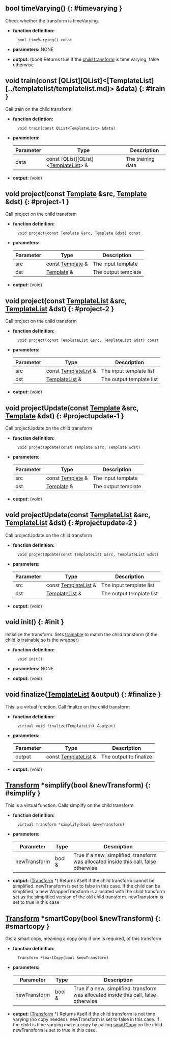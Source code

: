 ## bool timeVarying() {: #timevarying }

Check whether the transform is timeVarying.

* **function definition:**

		bool timeVarying() const
		
* **parameters:** NONE
* **output:** (bool) Returns true if the [child transform](properties.md) is time varying, false otherwise

## void train(const [QList][QList]&lt;[TemplateList][../templatelist/templatelist.md)&gt; &data) {: #train }

Call train on the child transform

* **function defintion:**

		void train(const QList<TemplateList> &data)

* **parameters:**

	Parameter | Type | Description
	--- | --- | ---
	data | const [QList][QList]&lt;[TemplateList](../templatelist/templatelist.md)&gt; & | The training data

* **output:** (void)

## void project(const [Template](../template/template.md) &src, [Template](../template/template.md) &dst) {: #project-1 }

Call project on the child transform

* **function definition:**

		void project(const Template &src, Template &dst) const

* **parameters:**

	Parameter | Type | Description
	--- | --- | ---
	src | const [Template](../template/template.md) & | The input template
	dst | [Template](../template/template.md) & | The output template

* **output:** (void)

## void project(const [TemplateList](../templatelist/templatelist.md) &src, [TemplateList](../templatelist/templatelist.md) &dst) {: #project-2 }

Call project on the child transform

* **function definition:**

		void project(const TemplateList &src, TemplateList &dst) const

* **parameters:**

	Parameter | Type | Description
	--- | --- | ---
	src | const [TemplateList](../templatelist/templatelist.md) & | The input template list
	dst | [TemplateList](../templatelist/templatelist.md) & | The output template list

* **output:** (void)

## void projectUpdate(const [Template](../template/template.md) &src, [Template](../template/template.md) &dst) {: #projectupdate-1 }

Call projectUpdate on the child transform

* **function definition:**

		void projectUpdate(const Template &src, Template &dst)

* **parameters:**

	Parameter | Type | Description
	--- | --- | ---
	src | const [Template](../template/template.md) & | The input template
	dst | [Template](../template/template.md) & | The output template

* **output:** (void)

## void projectUpdate(const [TemplateList](../templatelist/templatelist.md) &src, [TemplateList](../templatelist/templatelist.md) &dst) {: #projectupdate-2 }

Call projectUpdate on the child transform

* **function definition:**

		void projectUpdate(const TemplateList &src, TemplateList &dst)

* **parameters:**

	Parameter | Type | Description
	--- | --- | ---
	src | const [TemplateList](../templatelist/templatelist.md) & | The input template list
	dst | [TemplateList](../templatelist/templatelist.md) & | The output template list

* **output:** (void)

## void init() {: #init } 

Initialize the transform. Sets [trainable](../transform/members.md#trainable) to match the child transform (if the child is trainable so is the wrapper)

* **function definition:**

		void init()

* **parameters:** NONE
* **output:** (void)

## void finalize([TemplateList](../templatelist/templatelist.md) &output) {: #finalize }

This is a virtual function. Call finalize on the child transform

* **function definition:**

		virtual void finalize(TemplateList &output)
		
* **parameters:**

	Parameter | Type | Description
	--- | --- | ---
	output | const [TemplateList](../templatelist/templatelist.md) & | The output to finalize

* **output:** (void)

## [Transform](../transform/transform.md) \*simplify(bool &newTransform) {: #simplify }

This is a virtual function. Calls simplify on the child transform.

* **function definition:**

		virtual Transform *simplify(bool &newTransform)
		
* **parameters:**

	Parameter | Type | Description
	--- | --- | ---
	newTransform | bool & | True if a new, simplified, transform was allocated inside this call, false otherwise

* **output:** ([Transform](../transform/transform.md) \*) Returns itself if the child transform cannot be simplified. newTransform is set to false in this case. If the child can be simplified, a new WrapperTransform is allocated with the child transform set as the simplified version of the old child transform. newTransform is set to true in this case

## [Transform](../transform/transform.md) \*smartCopy(bool &newTransform) {: #smartcopy }

Get a smart copy, meaning a copy only if one is required, of this transform

* **function definition:**

		Transform *smartCopy(bool &newTransform)

* **parameters:**

	Parameter | Type | Description
	--- | --- | ---
	newTransform | bool & | True if a new, simplified, transform was allocated inside this call, false otherwise

* **output:** ([Transform](../transform/transform.md) \*) Returns itself if the child transform is not time varying (no copy needed). newTransform is set to false in this case. If the child is time varying make a copy by calling [smartCopy](../timevaryingtransform/functions.md#smartcopy) on the child. newTransform is set to true in this case.